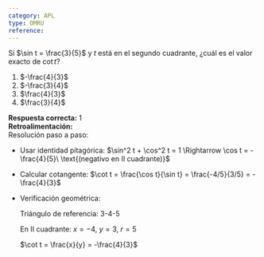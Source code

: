 ```yaml
---
category: APL
type: OMRU
reference:
---
```


Si $\sin t = \frac{3}{5}$ y $t$ está en el segundo cuadrante, ¿cuál es el valor exacto de $\cot t$?

1. $-\frac{4}{3}$  
2. $-\frac{3}{4}$  
3. $\frac{4}{3}$  
4. $\frac{3}{4}$  

**Respuesta correcta:** 1  
**Retroalimentación:**  
Resolución paso a paso:

- Usar identidad pitagórica: $\sin^2 t + \cos^2 t = 1 \Rightarrow \cos t = -\frac{4}{5}\ \text{(negativo  en  II  cuadrante)}$
- Calcular cotangente: $\cot t = \frac{\cos t}{\sin t} = \frac{-4/5}{3/5} = -\frac{4}{3}$
- Verificación geométrica:
  
  Triángulo de referencia: 3-4-5
  
  En II cuadrante: $x = -4$, $y = 3$, $r = 5$
  
  $\cot t = \frac{x}{y} = -\frac{4}{3}$
